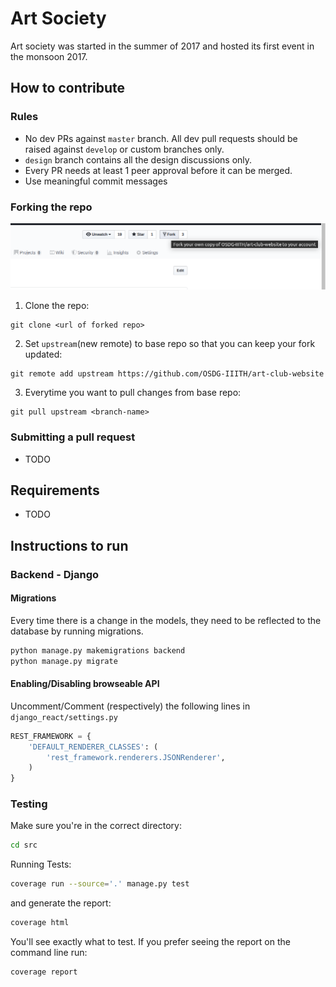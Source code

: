 # Art Society 
Art society was started in the summer of 2017 and hosted its first event in the monsoon 2017.

## How to contribute

### Rules
- No dev PRs against `master` branch. All dev pull requests should be raised against `develop` or custom branches only. 
- `design` branch contains all the design discussions only.
- Every PR needs at least 1 peer approval before it can be merged. 
- Use meaningful commit messages

### Forking the repo
![Fork the repo](images/fork.png)

1. Clone the repo:
```
git clone <url of forked repo>
```

2. Set `upstream`(new remote) to base repo so that you can keep your fork updated:
```
git remote add upstream https://github.com/OSDG-IIITH/art-club-website
```

3. Everytime you want to pull changes from base repo:
```
git pull upstream <branch-name>
```

### Submitting a pull request
- TODO

## Requirements
- TODO

## Instructions to run
### Backend - Django
#### Migrations 
Every time there is a change in the models, they need to be reflected to the database by running migrations.
```bash
python manage.py makemigrations backend
python manage.py migrate
```
#### Enabling/Disabling browseable API
Uncomment/Comment (respectively) the following lines in `django_react/settings.py`
```python
REST_FRAMEWORK = {
    'DEFAULT_RENDERER_CLASSES': (
        'rest_framework.renderers.JSONRenderer',
    )
}
```

### Testing 
Make sure you're in the correct directory:
```bash
cd src
```

Running Tests:
```bash
coverage run --source='.' manage.py test
```
and generate the report:
```bash
coverage html
```
You'll see exactly what to test. If you prefer seeing the report on the command line run:
```bash
coverage report
```
